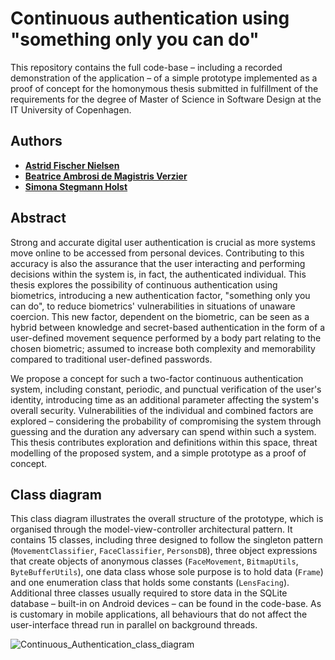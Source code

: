 # Continuous authentication using "something only you can do"
This repository contains the full code-base – including a recorded demonstration of the application – of a simple prototype implemented as a proof of concept for the homonymous thesis submitted in fulfillment of the requirements for the degree of Master of Science in Software Design at the IT University of Copenhagen.

## Authors
- [**Astrid Fischer Nielsen**](https://github.com/astridfischer)
- [**Beatrice Ambrosi de Magistris Verzier**](https://github.com/beamb)
- [**Simona Stegmann Holst**](https://github.com/SimonaStegmannHolst)

## Abstract
Strong and accurate digital user authentication is crucial as more systems move online to be accessed from personal devices. Contributing to this accuracy is also the assurance that the user interacting and performing decisions within the system is, in fact, the authenticated individual. This thesis explores the possibility of continuous authentication using biometrics, introducing a new authentication factor, "something only you can do", to reduce biometrics' vulnerabilities in situations of unaware coercion. This new factor, dependent on the biometric, can be seen as a hybrid between knowledge and secret-based authentication in the form of a user-defined movement sequence performed by a body part relating to the chosen biometric; assumed to increase both complexity and memorability compared to traditional user-defined passwords.

We propose a concept for such a two-factor continuous authentication system, including constant, periodic, and punctual verification of the user's identity, introducing time as an additional parameter affecting the system's overall security. Vulnerabilities of the individual and combined factors are explored – considering the probability of compromising the system through guessing and the duration any adversary can spend within such a system. This thesis contributes exploration and definitions within this space, threat modelling of the proposed system, and a simple prototype as a proof of concept.

## Class diagram
This class diagram illustrates the overall structure of the prototype, which is organised through the model-view-controller architectural pattern. It contains 15 classes, including three designed to follow the singleton pattern (`MovementClassifier`, `FaceClassifier`, `PersonsDB`), three object expressions that create objects of anonymous classes (`FaceMovement`, `BitmapUtils`, `ByteBufferUtils`), one data class whose sole purpose is to hold data (`Frame`) and one enumeration class that holds some constants (`LensFacing`). Additional three classes usually required to store data in the SQLite database – built-in on Android devices – can be found in the code-base. As is customary in mobile applications, all behaviours that do not affect the user-interface thread run in parallel on background threads.

![Continuous_Authentication_class_diagram](https://user-images.githubusercontent.com/60703644/119847113-fe2ef300-bf0a-11eb-95f8-a5f07daf1762.png)
